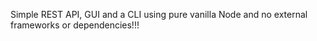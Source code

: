 Simple REST API, GUI and a CLI using pure vanilla Node and
no external frameworks or dependencies!!!

